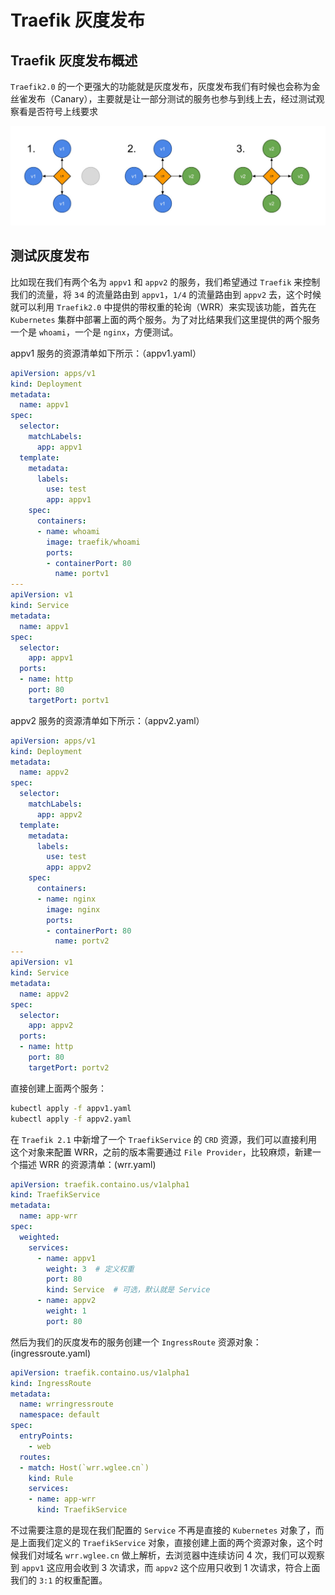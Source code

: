 # Traefik 灰度发布


## Traefik 灰度发布概述

`Traefik2.0` 的一个更强大的功能就是灰度发布，灰度发布我们有时候也会称为金丝雀发布（Canary），主要就是让一部分测试的服务也参与到线上去，经过测试观察看是否符号上线要求

![canary deployment](/images/traefik-canary-demo.jpg)

## 测试灰度发布

比如现在我们有两个名为 `appv1` 和 `appv2` 的服务，我们希望通过 `Traefik` 来控制我们的流量，将 `3⁄4` 的流量路由到 `appv1`，`1/4` 的流量路由到 `appv2` 去，这个时候就可以利用 `Traefik2.0` 中提供的带权重的轮询（WRR）来实现该功能，首先在 `Kubernetes` 集群中部署上面的两个服务。为了对比结果我们这里提供的两个服务一个是 `whoami`，一个是 `nginx`，方便测试。

appv1 服务的资源清单如下所示：（appv1.yaml）

```yaml
apiVersion: apps/v1
kind: Deployment
metadata:
  name: appv1
spec:
  selector:
    matchLabels:
      app: appv1
  template:
    metadata:
      labels:
        use: test
        app: appv1
    spec:
      containers:
      - name: whoami
        image: traefik/whoami
        ports:
        - containerPort: 80
          name: portv1
---
apiVersion: v1
kind: Service
metadata:
  name: appv1
spec:
  selector:
    app: appv1
  ports:
  - name: http
    port: 80
    targetPort: portv1
```

appv2 服务的资源清单如下所示：（appv2.yaml）

```yaml
apiVersion: apps/v1
kind: Deployment
metadata:
  name: appv2
spec:
  selector:
    matchLabels:
      app: appv2
  template:
    metadata:
      labels:
        use: test
        app: appv2
    spec:
      containers:
      - name: nginx
        image: nginx
        ports:
        - containerPort: 80
          name: portv2
---
apiVersion: v1
kind: Service
metadata:
  name: appv2
spec:
  selector:
    app: appv2
  ports:
  - name: http
    port: 80
    targetPort: portv2
```

直接创建上面两个服务：

```bash
kubectl apply -f appv1.yaml
kubectl apply -f appv2.yaml
```

在 `Traefik 2.1` 中新增了一个 `TraefikService` 的 `CRD` 资源，我们可以直接利用这个对象来配置 WRR，之前的版本需要通过 `File Provider`，比较麻烦，新建一个描述 WRR 的资源清单：(wrr.yaml)

```yaml
apiVersion: traefik.containo.us/v1alpha1
kind: TraefikService
metadata:
  name: app-wrr
spec:
  weighted:
    services:
      - name: appv1
        weight: 3  # 定义权重
        port: 80
        kind: Service  # 可选，默认就是 Service
      - name: appv2
        weight: 1
        port: 80
```

然后为我们的灰度发布的服务创建一个 `IngressRoute` 资源对象：(ingressroute.yaml)

```yaml
apiVersion: traefik.containo.us/v1alpha1
kind: IngressRoute
metadata:
  name: wrringressroute
  namespace: default
spec:
  entryPoints:
    - web
  routes:
  - match: Host(`wrr.wglee.cn`)
    kind: Rule
    services:
    - name: app-wrr
      kind: TraefikService
```

不过需要注意的是现在我们配置的 `Service` 不再是直接的 `Kubernetes` 对象了，而是上面我们定义的 `TraefikService` 对象，直接创建上面的两个资源对象，这个时候我们对域名 `wrr.wglee.cn` 做上解析，去浏览器中连续访问 4 次，我们可以观察到 `appv1` 这应用会收到 3 次请求，而 `appv2` 这个应用只收到 1 次请求，符合上面我们的 `3:1` 的权重配置。


